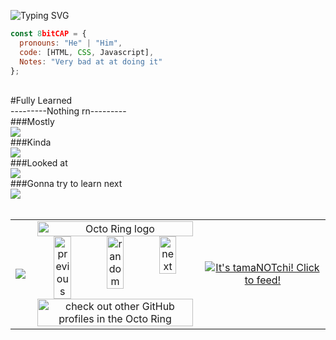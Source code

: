 <img src="https://readme-typing-svg.demolab.com?font=roboto&pause=1000&width=435&lines=Hi%2C+I'm+CAP;I+dont+know+why+ur+here;Im+just+a+kid;And+I'm+pretty+bad+at+codeing" alt="Typing SVG" /></a>


```javascript
const 8bitCAP = {
  pronouns: "He" | "Him",
  code: [HTML, CSS, Javascript],
  Notes: "Very bad at at doing it"
};
```


<br>
#Fully Learned<br>    
---------Nothing rn---------<br>    
###Mostly<br>               
<img src="https://skillicons.dev/icons?i=github,vercel,html,css" /><br> 
###Kinda<br>         
<img src="https://skillicons.dev/icons?i=netlify,raspberrypi,blender" /><br>      
###Looked at <br> 
<img src="https://skillicons.dev/icons?i=js,replit,prossesorjs" /><br>
###Gonna try to learn next <br> 
<img src="https://skillicons.dev/icons?i=swift,wordpress" /><br>
<br>
   

<table border="0" style="border-color: transparent;">
  <tr border="0" style="border-color: transparent;">
    <td align="center" valign="middle">
      <a href="https://github.com/anuraghazra/github-readme-stats">
        <img src="https://github-readme-stats.vercel.app/api?username=8bitCAP&&show_icons=true&theme=radical"/>
      </a>
    </td>
    <td align="center" valign="middle" border="0" style="border-color: transparent;">
     <a href="https://octo-ring.com/"><img src="https://octo-ring.com/static/img/widget/top.png" width="99%" alt="Octo Ring logo" align="top"></a><br><a href="https://octo-ring.com/p/8bitCAP/prev"><img src="https://octo-ring.com/static/img/widget/prev.png" width="33%" alt="previous" align="top" title="previous profile"></a><a href="https://octo-ring.com/p/8bitCAP/random"><img src="https://octo-ring.com/static/img/widget/random.png" width="33%" alt="random" align="top" title="random profile"></a><a href="https://octo-ring.com/p/8bitCAP/next"><img src="https://octo-ring.com/static/img/widget/next.png" width="33%" alt="next" align="top" title="next profile"></a><br><a href="https://octo-ring.com/"><img src="https://octo-ring.com/static/img/widget/bottom.png" width="99%" alt="check out other GitHub profiles in the Octo Ring" align="top"></a></td>
  <td align="center" valign="middle">
  <a href="https://tamanotchi.world/23106c">
    <img src="https://tamanotchi.world/i2/23106" alt="It's tamaNOTchi! Click to feed!">
  </a>
</td>
